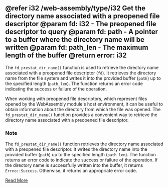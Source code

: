 @refer i32 /web-assembly/type/i32
Get the directory name associated with a preopened file descriptor
@param fd: i32 - The preopened file descriptor to query
@param fd: path - A pointer to a buffer where the directory name will be written
@param fd: path_len - The maximum length of the buffer
@return error: i32
---

The `fd_prestat_dir_name()` function is used to retrieve the directory name associated with a preopened file descriptor (`fd`). It retrieves the directory name from the file system and writes it into the provided buffer (`path`) up to the specified length (`path_len`). The function returns an error code indicating the success or failure of the operation.

When working with preopened file descriptors, which represent files opened by the WebAssembly module's host environment, it can be useful to obtain information about the directory from which the file was opened. The `fd_prestat_dir_name()` function provides a convenient way to retrieve the directory name associated with a preopened file descriptor.

### Note

The `fd_prestat_dir_name()` function retrieves the directory name associated with a preopened file descriptor. It writes the directory name into the provided buffer (`path`) up to the specified length (`path_len`). The function returns an error code to indicate the success or failure of the operation. If the directory name is successfully written into the buffer, it returns `Errno::Success`. Otherwise, it returns an appropriate error code.

[Read More](https://wasix.org/docs/api-reference/wasi/fd_prestat_dir_name)
